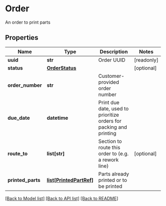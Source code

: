 # Order

An order to print parts
## Properties
Name | Type | Description | Notes
------------ | ------------- | ------------- | -------------
**uuid** | **str** | Order UUID | [readonly] 
**status** | [**OrderStatus**](OrderStatus.md) |  | [optional] 
**order_number** | **str** | Customer-provided order number | 
**due_date** | **datetime** | Print due date, used to prioritize orders for packing and printing | 
**route_to** | **list[str]** | Section to route this order to (e.g. a rework line) | [optional] 
**printed_parts** | [**list[PrintedPartRef]**](PrintedPartRef.md) | Parts already printed or to be printed | 

[[Back to Model list]](../README.md#documentation-for-models) [[Back to API list]](../README.md#documentation-for-api-endpoints) [[Back to README]](../README.md)


